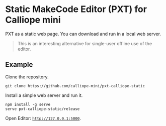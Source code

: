 # Static MakeCode Editor (PXT) for Calliope mini

PXT as a static web page. You can download and run in a local web server.

> This is an interesting alternative for single-user offline use of the editor.

## Example
Clone the repository.
```
git clone https://github.com/calliope-mini/pxt-calliope-static
```
Install a simple web server and run it.
```
npm install -g serve
serve pxt-calliope-static/release
```
Open Editor: [`http://127.0.0.1:5000`](http://127.0.0.1:5000).

